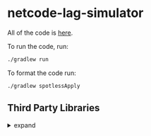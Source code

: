 # netcode-lag-simulator

All of the code is [here](src/main/java/com/hopskipnfall).

To run the code, run:

```sh
./gradlew run
```

To format the code run:

```sh
./gradlew spotlessApply
```

## Third Party Libraries

<details>
  <summary>expand</summary>

### [ksvg](https://github.com/nwillc/ksvg)

Copyright (c) 2021, nwillc@gmail.com

Permission to use, copy, modify, and/or distribute this software for any purpose with or without fee is hereby granted, provided that the above copyright notice and this permission notice appear in all copies.

THE SOFTWARE IS PROVIDED "AS IS" AND THE AUTHOR DISCLAIMS ALL WARRANTIES WITH REGARD TO THIS SOFTWARE INCLUDING ALL IMPLIED WARRANTIES OF MERCHANTABILITY AND FITNESS. IN NO EVENT SHALL THE AUTHOR BE LIABLE FOR ANY SPECIAL, DIRECT, INDIRECT, OR CONSEQUENTIAL DAMAGES OR ANY DAMAGES WHATSOEVER RESULTING FROM LOSS OF USE, DATA OR PROFITS, WHETHER IN AN ACTION OF CONTRACT, NEGLIGENCE OR OTHER TORTIOUS ACTION, ARISING OUT OF OR IN CONNECTION WITH THE USE OR PERFORMANCE OF THIS SOFTWARE.

</details>
